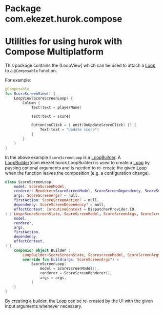 # Package com.ekezet.hurok.compose

# Utilities for using hurok with Compose Multiplatform

This package contains the [LoopView] which can be used to attach a [Loop](com.ekezet.hurok.Loop) to a `@Composable` function. 

For example:

```kotlin
@Composable
fun ScoreScreenView() {
    LoopView(ScoreScreenLoop) {
        Column {
            Text(text = playerName)

            Text(text = score)

            Button(onClick = { emit(OnUpdateScoreClick) }) {
                Text(text = "Update score")
            }
        }
    }
}
```

In the above example `ScoreScreenLoop` is a [LoopBuilder](com.ekezet.hurok.LoopBuilder). A [LoopBuilder](com.ekezet.hurok.LoopBuilder)(com.ekezet.hurok.LoopBuilder) is used to create a [Loop](com.ekezet.hurok.Loop) by passing
optional arguments and is needed to re-create the given [Loop](com.ekezet.hurok.Loop) when the function leaves the composition (e.g. a
configuration change).

```kotlin
class ScoreScreenLoop(
    model: ScoreScreenModel,
    renderer: Renderer<ScoreScreenModel, ScoreScreenDependency, ScoreScreenState>,
    args: ScoreScreenArgs? = null,
    firstAction: ScoreScreenAction? = null,
    dependency: ScoreScreenDependency? = null,
    effectContext: CoroutineContext = DispatcherProvider.IO,
) : Loop<ScoreScreenState, ScoreScreenModel, ScoreScreenArgs, ScoreScreenDependency, ScoreScreenAction>(
    model,
    renderer,
    args,
    firstAction,
    dependency,
    effectContext,
) {
    companion object Builder :
        LoopBuilder<ScoreScreenState, ScorescreenModel, ScoreScreenArgs, ScoreScreenDependency, ScoreScreenAction> {
        override fun build(args: ScoreScreenArgs?) =
            ScoreScreenLoop(
                model = ScoreScreenModel(),
                renderer = ScoreScreenRenderer(),
                args = args,
            )
    }
}
```

By creating a builder, the [Loop](com.ekezet.hurok.Loop) can be re-created by the UI with the given input arguments whenever necessary.